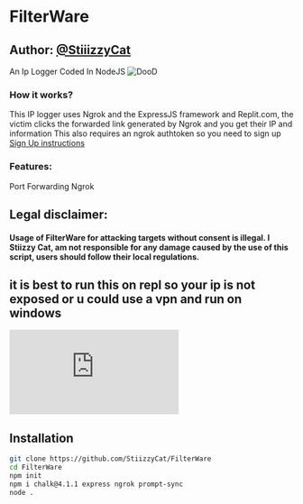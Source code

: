 # FilterWare
## Author: [@StiiizzyCat](github.com/StiizzyCat  "StiiizzyCat Github account")
An Ip Logger Coded In NodeJS
![DooD](https://user-images.githubusercontent.com/90114741/173221912-4c0cecd7-8913-442c-96a1-76acdf4b5575.png)


### How it works?
This IP logger uses Ngrok and the ExpressJS framework and Replit.com, the victim clicks the forwarded link generated by Ngrok and you get their IP and information
This also requires an ngrok authtoken so you need to sign up [Sign Up instructions](https://ngrok.com/docs/getting-started)

### Features:
Port Forwarding Ngrok

## Legal disclaimer:
#### Usage of FilterWare for attacking targets without consent is illegal. I Stiizzy Cat, am not responsible for any damage caused by the use of this script, users should follow their local regulations.

## it is best to run this on repl so your ip is not exposed or u could use a vpn and run on windows
[![Run on Repl.it](https://repl.it/badge/github/plibither8/2048.cpp)](https://replit.com/@mikekawk/FilterWare#index.js)

## Installation

```bash
git clone https://github.com/StiizzyCat/FilterWare
cd FilterWare
npm init 
npm i chalk@4.1.1 express ngrok prompt-sync
node .
```
    
